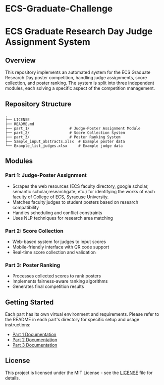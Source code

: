 # ECS-Graduate-Challenge
# ECS Graduate Research Day Judge Assignment System

## Overview
This repository implements an automated system for the ECS Graduate Research Day poster competition, handling judge assignments, score collection, and poster ranking. The system is split into three independent modules, each solving a specific aspect of the competition management.

## Repository Structure
```
.
├── LICENSE
├── README.md
├── part_1/                  # Judge-Poster Assignment Module
├── part_2/                  # Score Collection System
├── part_3/                  # Poster Ranking System
├── Sample_input_abstracts.xlsx  # Example poster data
└── Example_list_judges.xlsx     # Example judge data
```

## Modules

### Part 1: Judge-Poster Assignment
- Scrapes the web resources (ECS faculty directory, google scholar, semantic scholar,researchgate, etc.) for identifying the works of each faculty of College of ECS, Syracuse University.
- Matches faculty judges to student posters based on research compatibility
- Handles scheduling and conflict constraints
- Uses NLP techniques for research area matching

### Part 2: Score Collection
- Web-based system for judges to input scores
- Mobile-friendly interface with QR code support
- Real-time score collection and validation

### Part 3: Poster Ranking
- Processes collected scores to rank posters
- Implements fairness-aware ranking algorithms
- Generates final competition results

## Getting Started

Each part has its own virtual environment and requirements. Please refer to the README in each part's directory for specific setup and usage instructions:

- [Part 1 Documentation](part_1/README.md)
- [Part 2 Documentation](part_2/README.md)
- [Part 3 Documentation](part_3/README.md)

## License
This project is licensed under the MIT License - see the [LICENSE](LICENSE) file for details.